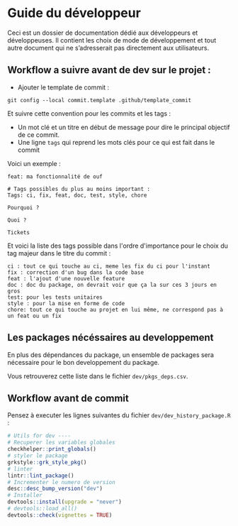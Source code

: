 Guide du développeur
================

Ceci est un dossier de documentation dédié aux développeurs et
développeuses. Il contient les choix de mode de développement et tout
autre document qui ne s’adresserait pas directement aux utilisateurs.

## Workflow a suivre avant de dev sur le projet :

-   Ajouter le template de commit :

<!-- -->

    git config --local commit.template .github/template_commit

Et suivre cette convention pour les commits et les tags :

-   Un mot clé et un titre en début de message pour dire le principal objectif de ce
    commit.
-   Une ligne `tags` qui reprend les mots clés pour ce qui est fait dans
    le commit

Voici un exemple :

```
feat: ma fonctionnalité de ouf

# Tags possibles du plus au moins important :
Tags: ci, fix, feat, doc, test, style, chore

Pourquoi ?

Quoi ?
   
Tickets

```

Et voici la liste des tags possible dans l'ordre d'importance pour le choix du tag majeur dans le titre du commit :


    ci : tout ce qui touche au ci, meme les fix du ci pour l'instant
    fix : correction d'un bug dans la code base
    feat : l'ajout d'une nouvelle feature
    doc : doc du package, on devrait voir que ça la sur ces 3 jours en gros
    test: pour les tests unitaires
    style : pour la mise en forme de code
    chore: tout ce qui touche au projet en lui même, ne correspond pas à un feat ou un fix

## Les packages nécéssaires au developpement

En plus des dépendances du package, un ensemble de packages sera
nécessaire pour le bon developpement du package.

Vous retrouverez cette liste dans le fichier `dev/pkgs_deps.csv`.

## Workflow avant de commit

Pensez à executer les lignes suivantes du fichier
`dev/dev_history_package.R` :

``` r
# Utils for dev ----
# Recuperer les variables globales
checkhelper::print_globals()
# styler le package
grkstyle::grk_style_pkg()
# linter
lintr::lint_package()
# Incrementer le numero de version
desc::desc_bump_version("dev")
# Installer
devtools::install(upgrade = "never")
# devtools::load_all()
devtools::check(vignettes = TRUE)
```
